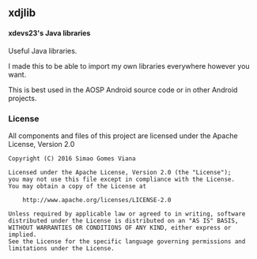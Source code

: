 ## xdjlib
#### xdevs23's Java libraries

Useful Java libraries.

I made this to be able to import my own libraries everywhere however you want.

This is best used in the AOSP Android source code or in other Android projects.

### License

All components and files of this project are licensed under the Apache License, Version 2.0

```
Copyright (C) 2016 Simao Gomes Viana

Licensed under the Apache License, Version 2.0 (the "License");
you may not use this file except in compliance with the License.
You may obtain a copy of the License at

    http://www.apache.org/licenses/LICENSE-2.0

Unless required by applicable law or agreed to in writing, software
distributed under the License is distributed on an "AS IS" BASIS,
WITHOUT WARRANTIES OR CONDITIONS OF ANY KIND, either express or implied.
See the License for the specific language governing permissions and
limitations under the License.
```